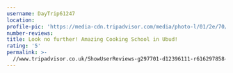 ```yaml
---
username: DayTrip61247
location:
profile-pic: 'https://media-cdn.tripadvisor.com/media/photo-l/01/2e/70/93/avatar019.jpg'
number-reviews:
title: Look no further! Amazing Cooking School in Ubud!
rating: '5'
permalink: >-
  //www.tripadvisor.co.uk/ShowUserReviews-g297701-d12396111-r616297858-Tresna_Bali_Cooking_School-Ubud_Bali.html
---
```

